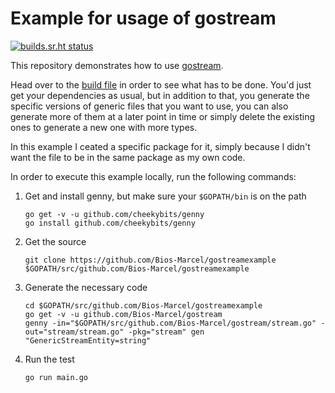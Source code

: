 # Example for usage of gostream

[![builds.sr.ht status](https://builds.sr.ht/~biosmarcel/gostreamexample/arch.yml.svg)](https://builds.sr.ht/~biosmarcel/gostreamexample/arch.yml?)

This repository demonstrates how to use
[gostream](https://github.com/Bios-Marcel/gostream).

Head over to the [build file](.builds/arch.yml) in order to see what has to be
done. You'd just get your dependencies as usual, but in addition to that, you
generate the specific versions of generic files that you want to use, you can
also generate more of them at a later point in time or simply delete the
existing ones to generate a new one with more types.

In this example I ceated a specific package for it, simply because I didn't
want the file to be in the same package as my own code.

In order to execute this example locally, run the following commands:

1. Get and install genny, but make sure your `$GOPATH/bin` is on the path
    ```shell
    go get -v -u github.com/cheekybits/genny
    go install github.com/cheekybits/genny
    ```
2. Get the source
    ```shell
    git clone https://github.com/Bios-Marcel/gostreamexample $GOPATH/src/github.com/Bios-Marcel/gostreamexample
    ```
3. Generate the necessary code
    ```shell
    cd $GOPATH/src/github.com/Bios-Marcel/gostreamexample
    go get -v -u github.com/Bios-Marcel/gostream
    genny -in="$GOPATH/src/github.com/Bios-Marcel/gostream/stream.go" -out="stream/stream.go" -pkg="stream" gen "GenericStreamEntity=string"
    ```
4. Run the test
    ```shell
    go run main.go
    ```
